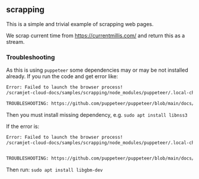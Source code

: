 ## scrapping

This is a simple and trivial example of scrapping web pages.

We scrap current time from https://currentmillis.com/ and return this as a stream.

### Troubleshooting

As this is using `puppeteer` some dependencies may or may be not installed already. If you run the code and get error like:

```bash
Error: Failed to launch the browser process!
/scramjet-cloud-docs/samples/scrapping/node_modules/puppeteer/.local-chromium/linux-901912/chrome-linux/chrome: error while loading shared libraries: libnss3.so: cannot open shared object file: No such file or directory

TROUBLESHOOTING: https://github.com/puppeteer/puppeteer/blob/main/docs/troubleshooting.md
```

Then you must install missing dependency, e.g. `sudo apt install libnss3`

If the error is:

```bash
Error: Failed to launch the browser process!
/scramjet-cloud-docs/samples/scrapping/node_modules/puppeteer/.local-chromium/linux-901912/chrome-linux/chrome: error while loading shared libraries: libgbm.so.1: cannot open shared object file: No such file or directory


TROUBLESHOOTING: https://github.com/puppeteer/puppeteer/blob/main/docs/troubleshooting.md
```

Then run: `sudo apt install libgbm-dev`